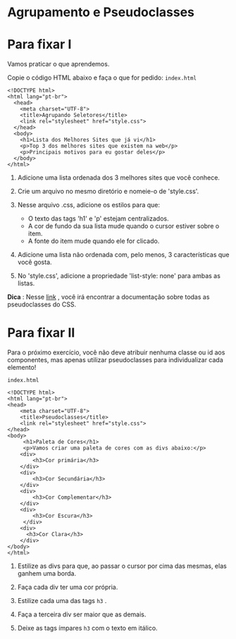 # Agrupamento e Pseudoclasses

# Para fixar I

Vamos praticar o que aprendemos.

Copie o código HTML abaixo e faça o que for pedido:
```index.html```

```
<!DOCTYPE html>
<html lang="pt-br">
  <head>
    <meta charset="UTF-8">
    <title>Agrupando Seletores</title>
    <link rel="stylesheet" href="style.css">
  </head>
  <body>
    <h1>Lista dos Melhores Sites que já vi</h1>
    <p>Top 3 dos melhores sites que existem na web</p>
    <p>Principais motivos para eu gostar deles</p>
  </body>
</html>
```

1. Adicione uma lista ordenada dos 3 melhores sites que você conhece.

2. Crie um arquivo no mesmo diretório e nomeie-o de 'style.css'.

3. Nesse arquivo .css, adicione os estilos para que:
    * O texto das tags 'h1' e 'p' estejam centralizados.
    * A cor de fundo da sua lista mude quando o cursor estiver sobre o item.
    * A fonte do item mude quando ele for clicado.

4. Adicione uma lista não ordenada com, pelo menos, 3 características que você gosta.

5. No 'style.css', adicione a propriedade 'list-style: none' para ambas as listas.

__Dica__ : Nesse [link](https://developer.mozilla.org/pt-BR/docs/Web/CSS/Pseudo-classes) , você irá encontrar a documentação sobre todas as pseudoclasses do CSS.

# Para fixar II
Para o próximo exercício, você não deve atribuir nenhuma classe ou id aos componentes, mas apenas utilizar pseudoclasses para individualizar cada elemento!

```index.html```

```
<!DOCTYPE html>
<html lang="pt-br">
<head>
    <meta charset="UTF-8">
    <title>Pseudoclasses</title>
    <link rel="stylesheet" href="style.css">
</head>
<body>
     <h1>Paleta de Cores</h1>
     <p>Vamos criar uma paleta de cores com as divs abaixo:</p>
    <div>
        <h3>Cor primária</h3>
    </div>
    <div>
        <h3>Cor Secundária</h3>
    </div>
    <div>
        <h3>Cor Complementar</h3>
    </div>
    <div>
        <h3>Cor Escura</h3>
     </div>
    <div>
      <h3>Cor Clara</h3>
    </div>
</body>
</html>
```

1. Estilize as divs para que, ao passar o cursor por cima das mesmas, elas ganhem uma borda.

2. Faça cada div ter uma cor própria.

3. Estilize cada uma das tags ```h3``` .

4. Faça a terceira div ser maior que as demais.

5. Deixe as tags ímpares ```h3``` com o texto em itálico.
